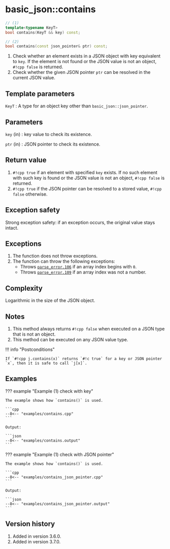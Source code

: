# basic_json::contains

```cpp
// (1)
template<typename KeyT>
bool contains(KeyT && key) const;

// (2)
bool contains(const json_pointer& ptr) const;
```

1. Check whether an element exists in a JSON object with key equivalent to `key`. If the element is not found or the 
   JSON value is not an object, `#!cpp false` is returned.
2. Check whether the given JSON pointer `ptr` can be resolved in the current JSON value.

## Template parameters

`KeyT`
:   A type for an object key other than `basic_json::json_pointer`.

## Parameters

`key` (in)
:   key value to check its existence.

`ptr` (in)
:   JSON pointer to check its existence.

## Return value

1. `#!cpp true` if an element with specified `key` exists. If no such element with such key is found or the JSON value
   is not an object, `#!cpp false` is returned.
2. `#!cpp true` if the JSON pointer can be resolved to a stored value, `#!cpp false` otherwise.

## Exception safety

Strong exception safety: if an exception occurs, the original value stays intact.

## Exceptions

1. The function does not throw exceptions.
2. The function can throw the following exceptions:
    - Throws [`parse_error.106`](../../home/exceptions.md#jsonexceptionparse_error106) if an array index begins with
      `0`.
    - Throws [`parse_error.109`](../../home/exceptions.md#jsonexceptionparse_error109) if an array index was not a
      number.

## Complexity

Logarithmic in the size of the JSON object.

## Notes

1. This method always returns `#!cpp false` when executed on a JSON type that is not an object.
2. This method can be executed on any JSON value type.

!!! info "Postconditions"

    If `#!cpp j.contains(x)` returns `#!c true` for a key or JSON pointer `x`, then it is safe to call `j[x]`.

## Examples

??? example "Example (1) check with key"

    The example shows how `contains()` is used.
    
    ```cpp
    --8<-- "examples/contains.cpp"
    ```
    
    Output:
    
    ```json
    --8<-- "examples/contains.output"
    ```

??? example "Example (1) check with JSON pointer"

    The example shows how `contains()` is used.
    
    ```cpp
    --8<-- "examples/contains_json_pointer.cpp"
    ```
    
    Output:
    
    ```json
    --8<-- "examples/contains_json_pointer.output"
    ```

## Version history

1. Added in version 3.6.0.
2. Added in version 3.7.0.
